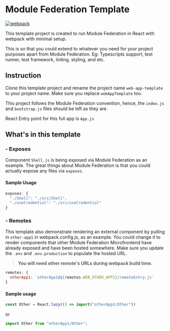 # Module Federation Template

[![webpack](https://img.shields.io/badge/webpack-5.12.2-green.svg)](https://semver.org)

This template project is created to run Module Federation in React with webpack with minimal setup.

This is so that you could extend to whatever you need for your project purposes apart from Module Federation. Eg: Typescripts support, test runner, test framework, linting, styling, and etc.

## Instruction

Clone this template project and rename the project name `web-app-template` to your project name. Make sure you replace `webAppTemplate` too.

This project follows the Module Federation convention, hence, the `index.js` and `bootstrap.js` files should be left as they are.

React Entry point for this full app is `App.js`

## What's in this template

### - Exposes

Component `Shell.js` is being exposed via Module Federation as an example. The great things about Module Federation is that you could actually expose any files via `exposes`.

#### Sample Usage

~~~js
exposes: {
  "./Shell": "./src/Shell",
  "./useCredential": "./src/useCredential"
}
~~~

### - Remotes

This template also demonstrate rendering an external component by pulling in `other-app1` in webpack.config.js, as an example. You could change it to render components that other Module Federation Microfrontend have already exposed and have been hosted somewhere. Make sure you update the `.env` and `.env.production` to populate the hosted URL.

> **You will need other remote's URLs during webpack build time.**

~~~js
remotes: {
  otherApp1: `otherApp1@${remotes.WEB_OTHER_APP1}/remoteEntry.js`
}
~~~

#### Sample usage

~~~js
const Other = React.lazy(() => import("otherApp1/Other"))
~~~

or

~~~js
import Other from "otherApp1/Other";
~~~
